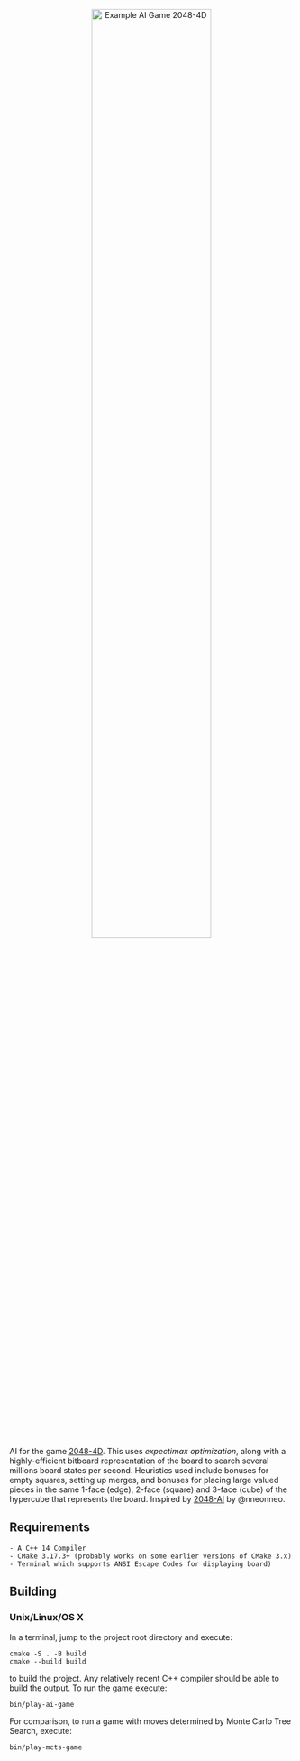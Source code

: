 <p align="center">
<img src="https://i.gyazo.com/fa594b3e6b9d7032118af3ef7a9b2ed9.png" alt="Example AI Game 2048-4D" width="65%">
</p>

AI for the game [2048-4D](https://huonw.github.io/2048-4D/). This uses *expectimax optimization*, along with a highly-efficient bitboard representation of the board to search several millions board states per second. Heuristics used include bonuses for empty squares, setting up merges, and bonuses for placing large valued pieces in the same 1-face (edge), 2-face (square) and 3-face (cube) of the hypercube that represents the board. Inspired by [2048-AI](https://github.com/nneonneo/2048-ai) by @nneonneo.

## Requirements

```
- A C++ 14 Compiler
- CMake 3.17.3+ (probably works on some earlier versions of CMake 3.x)
- Terminal which supports ANSI Escape Codes for displaying board)
```

## Building
### Unix/Linux/OS X

In a terminal, jump to the project root directory and execute:

```
cmake -S . -B build
cmake --build build
```

to build the project. Any relatively recent C++ compiler should be able to build the output. To run the game execute:

```
bin/play-ai-game
```
For comparison, to run a game with moves determined by Monte Carlo Tree Search, execute:

```
bin/play-mcts-game
```
